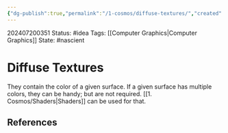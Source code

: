 ```yaml
---
{"dg-publish":true,"permalink":"/1-cosmos/diffuse-textures/","created":"2025-01-22T11:17:13.995-05:00","updated":"2024-07-20T03:52:07.741-04:00"}
---
```


202407200351
Status: #idea
Tags: [[Computer Graphics\|Computer Graphics]]
State: #nascient
# Diffuse Textures

They contain the color of a given surface. If a given surface has multiple colors, they can be handy; but are not required. [[1. Cosmos/Shaders\|Shaders]] can be used for that.

## References
